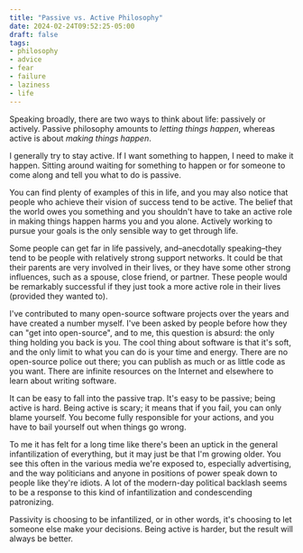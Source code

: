 ```yaml
---
title: "Passive vs. Active Philosophy"
date: 2024-02-24T09:52:25-05:00
draft: false
tags:
- philosophy
- advice
- fear
- failure
- laziness
- life
---
```


Speaking broadly, there are two ways to think about life: passively or actively. Passive philosophy amounts to _letting things happen_, whereas active is about _making things happen_.

I generally try to stay active. If I want something to happen, I need to make it
happen. Sitting around waiting for something to happen or for someone to come
along and tell you what to do is passive.

You can find plenty of examples of this in life, and you may also notice that
people who achieve their vision of success tend to be active. The belief that
the world owes you something and you shouldn't have to take an active role in
making things happen harms you and you alone. Actively working to pursue your
goals is the only sensible way to get through life.

Some people can get far in life passively, and–anecdotally speaking–they tend to
be people with relatively strong support networks. It could be that their
parents are very involved in their lives, or they have some other strong
influences, such as a spouse, close friend, or partner. These people would be
remarkably successful if they just took a more active role in their lives
(provided they wanted to).

I've contributed to many open-source software projects over the years and have
created a number myself. I've been asked by people before how they can "get into
open-source", and to me, this question is absurd: the only thing holding you
back is you. The cool thing about software is that it's soft, and the only limit
to what you can do is your time and energy. There are no open-source police out
there; you can publish as much or as little code as you want. There are infinite
resources on the Internet and elsewhere to learn about writing software.

It can be easy to fall into the passive trap. It's easy to be passive; being
active is hard. Being active is scary; it means that if you fail, you can only
blame yourself. You become fully responsible for your actions, and you have to
bail yourself out when things go wrong.

To me it has felt for a long time like there's been an uptick in the general
infantilization of everything, but it may just be that I'm growing older. You
see this often in the various media we're exposed to, especially advertising,
and the way politicians and anyone in positions of power speak down to people
like they're idiots. A lot of the modern-day political backlash seems to be a
response to this kind of infantilization and condescending patronizing.

Passivity is choosing to be infantilized, or in other words, it's choosing to
let someone else make your decisions. Being active is harder, but the result will always be better.
